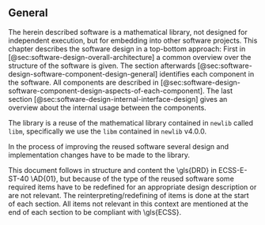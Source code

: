 ## General
<!--
a. The SDD shall describe the software architectural design.
b. The architecture structure of the software item shall be described, identifying the software components, their hierarchical relationships, any dependency and interfaces between them.
c. For flight software, the design shall reflect in flight modification requirements.
d. The structure in <5.2> to <5.5> should be used.
-->

The herein described software is a mathematical library, not designed for independent execution, but for embedding into other software projects. This chapter describes the software design in a top-bottom approach: First in [@sec:software-design-overall-architecture] a common overview over the structure of the software is given. The section afterwards [@sec:software-design-software-component-design-general] identifies each component in the software. All components are described in [@sec:software-design-software-component-design-aspects-of-each-component]. The last section [@sec:software-design-internal-interface-design] gives an overview about the internal usage between the components.

The library is a reuse of the mathematical library contained in `newlib` called `libm`, specifically we use the `libm` contained in `newlib` v4.0.0.

In the process of improving the reused software several design and implementation changes have to be made to the library.

This document follows in structure and content the \gls{DRD} in ECSS-E-ST-40 \AD{01}, but because of the type of the reused software some required items have to be redefined for an appropriate design description or are not relevant. The reinterpreting/redefining of items is done at the start of each section. All items not relevant in this context are mentioned at the end of each section to be compliant with \gls{ECSS}.
